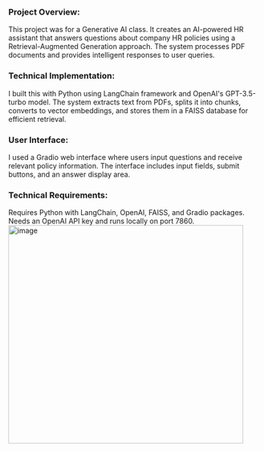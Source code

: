 ### Project Overview:
This project was for a Generative AI class.  It creates an AI-powered HR assistant that answers questions about company HR policies using a Retrieval-Augmented Generation approach. The system processes PDF documents and provides intelligent responses to user queries.

### Technical Implementation:
I built this with Python using LangChain framework and OpenAI's GPT-3.5-turbo model. The system extracts text from PDFs, splits it into chunks, converts to vector embeddings, and stores them in a FAISS database for efficient retrieval.

### User Interface:
I used a Gradio web interface where users input questions and receive relevant policy information. The interface includes input fields, submit buttons, and an answer display area.

### Technical Requirements:
Requires Python with LangChain, OpenAI, FAISS, and Gradio packages. Needs an OpenAI API key and runs locally on port 7860.
<img width="468" height="435" alt="image" src="https://github.com/user-attachments/assets/8de0579c-5a45-4ff1-844e-4372222d7f69" />
